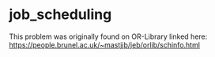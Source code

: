 # job_scheduling
This problem was originally found on OR-Library linked here: https://people.brunel.ac.uk/~mastjjb/jeb/orlib/schinfo.html


